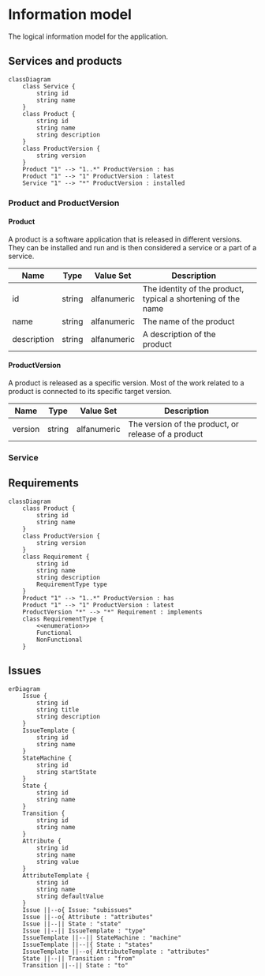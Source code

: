 # Information model
The logical information model for the application.

## Services and products

```mermaid
classDiagram
    class Service {
        string id
        string name
    }
    class Product {
        string id
        string name
        string description
    }
    class ProductVersion {
        string version
    }
    Product "1" --> "1..*" ProductVersion : has
    Product "1" --> "1" ProductVersion : latest
    Service "1" --> "*" ProductVersion : installed
```
### Product and ProductVersion

#### Product
A product is a software application that is released in different versions. They can be installed and run and is then considered a service or a part of a service.

|Name|Type|Value Set|Description|   |
|---|---|---|---|---|
|id|string|alfanumeric|The identity of the product, typical a shortening of the name|   |
|name|string|alfanumeric|The name of the product|   |
|description|string|alfanumeric|A description of the product|   |

#### ProductVersion
A product is released as a specific version. Most of the work related to a product is connected to its specific target version.

|Name|Type|Value Set|Description|   |
|---|---|---|---|---|
|version|string|alfanumeric|The version of the product, or release of a product|   |

### Service

## Requirements
```mermaid
classDiagram
    class Product {
        string id
        string name
    }
    class ProductVersion {
        string version
    }
    class Requirement {
        string id
        string name
        string description
        RequirementType type
    }
    Product "1" --> "1..*" ProductVersion : has
    Product "1" --> "1" ProductVersion : latest
    ProductVersion "*" --> "*" Requirement : implements
    class RequirementType {
        <<enumeration>>
        Functional
        NonFunctional
    }
```

## Issues 
```mermaid
erDiagram
    Issue {
        string id
        string title
        string description
    }
    IssueTemplate {
        string id
        string name
    }
    StateMachine {
        string id
        string startState
    }
    State {
        string id
        string name
    }
    Transition {
        string id
        string name
    }
    Attribute {
        string id
        string name
        string value
    }
    AttributeTemplate {
        string id
        string name
        string defaultValue
    }    
    Issue ||--o{ Issue: "subissues"
    Issue ||--o{ Attribute : "attributes"
    Issue ||--|| State : "state"
    Issue ||--|| IssueTemplate : "type"
    IssueTemplate ||--|| StateMachine : "machine"
    IssueTemplate ||--|{ State : "states"
    IssueTemplate ||--o{ AttributeTemplate : "attributes"
    State ||--|| Transition : "from"
    Transition ||--|| State : "to"
```

